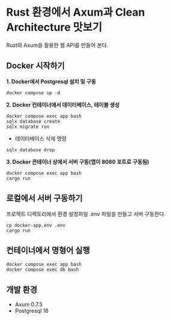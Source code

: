 # Rust 환경에서 Axum과 Clean Architecture 맛보기

Rust와 Axum을 활용한 웹 API를 만들어 본다.

## Docker 시작하기

**1. Docker에서 Postgresql 설치 및 구동**

```shell
docker compose up -d
```

**2. Docker 컨테이너에서 데이터베이스, 테이블 생성**

```shell
docker compose exec app bash
sqlx database create
sqlx migrate run
```

- 데이터베이스 삭제 명령

```shell
sqlx database drop
```

**3. Docker 콘테이너 상에서 서버 구동(앱이 8080 포트로 구동됨)**

```shell
docker compose exec app bash
cargo run
```

## 로컬에서 서버 구동하기

프로젝트 디렉토리에서 환경 설정파일 .env 파일을 만들고 서버 구동한다.

```shell
cp docker-app.env .env
cargo run
```

## 컨테이너에서 명형어 실행

```shell
docker compose exec app bash
docker compose exec db bash
```

## 개발 환경

- Axum 0.7.5
- Postgresql 16
